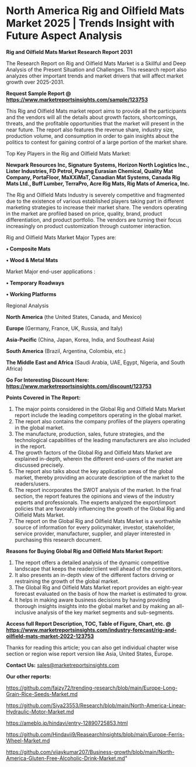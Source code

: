# North America Rig and Oilfield Mats Market 2025 | Trends Insight with Future Aspect Analysis

<strong>Rig and Oilfield Mats Market Research Report 2031</strong>

The Research Report on Rig and Oilfield Mats Market is a Skillful and Deep Analysis of the Present Situation and Challenges. This research report also analyzes other important trends and market drivers that will affect market growth over 2025-2031.

<strong>Request Sample Report @ <a href=https://www.marketreportsinsights.com/sample/123753>https://www.marketreportsinsights.com/sample/123753</a></strong>

This Rig and Oilfield Mats market report aims to provide all the participants and the vendors will all the details about growth factors, shortcomings, threats, and the profitable opportunities that the market will present in the near future. The report also features the revenue share, industry size, production volume, and consumption in order to gain insights about the politics to contest for gaining control of a large portion of the market share.

Top Key Players in the Rig and Oilfield Mats Market:

<strong>Newpark Resources Inc, Signature Systems, Horizon North Logistics Inc., Lister Industries, FD Petrol, Puyang Eurasian Chemical, Quality Mat Company, PortaFloor, MaXXiMaT, Canadian Mat Systems, Canada Rig Mats Ltd., Buff Lumber, TerraPro, Acre Rig Mats, Rig Mats of America, Inc.</strong>

The Rig and Oilfield Mats Industry is severely competitive and fragmented due to the existence of various established players taking part in different marketing strategies to increase their market share. The vendors operating in the market are profiled based on price, quality, brand, product differentiation, and product portfolio. The vendors are turning their focus increasingly on product customization through customer interaction.

Rig and Oilfield Mats Market Major Types are:

<strong>• Composite Mats

• Wood & Metal Mats</strong>

Market Major end-user applications :

<strong>• Temporary Roadways

• Working Platforms</strong>

Regional Analysis

</u><strong><b>North America</b></strong> (the United States, Canada, and Mexico)

<strong><b>Europe </b></strong>(Germany, France, UK, Russia, and Italy)

<strong><b>Asia-Pacific</b></strong> (China, Japan, Korea, India, and Southeast Asia)

<strong><b>South America</b></strong> (Brazil, Argentina, Colombia, etc.)

<strong><b>The Middle East and Africa</b></strong> (Saudi Arabia, UAE, Egypt, Nigeria, and South Africa)

<strong>Go For Interesting Discount Here: <a href=https://www.marketreportsinsights.com/discount/123753>https://www.marketreportsinsights.com/discount/123753</a></strong>

<strong>Points Covered in The Report:</strong>
<ol>
  <li>The major points considered in the Global Rig and Oilfield Mats Market report include the leading competitors operating in the global market.</li>
  <li>The report also contains the company profiles of the players operating in the global market.</li>
  <li>The manufacture, production, sales, future strategies, and the technological capabilities of the leading manufacturers are also included in the report.</li>
  <li>The growth factors of the Global Rig and Oilfield Mats Market are explained in-depth, wherein the different end-users of the market are discussed precisely.</li>
  <li>The report also talks about the key application areas of the global market, thereby providing an accurate description of the market to the readers/users.</li>
  <li>The report incorporates the SWOT analysis of the market. In the final section, the report features the opinions and views of the industry experts and professionals. The experts analyzed the export/import policies that are favorably influencing the growth of the Global Rig and Oilfield Mats Market.</li>
  <li>The report on the Global Rig and Oilfield Mats Market is a worthwhile source of information for every policymaker, investor, stakeholder, service provider, manufacturer, supplier, and player interested in purchasing this research document.</li>
</ol>
<strong>Reasons for Buying Global Rig and Oilfield Mats Market Report:</strong>

<ol>
  <li>The report offers a detailed analysis of the dynamic competitive landscape that keeps the reader/client well ahead of the competitors.</li>
  <li>It also presents an in-depth view of the different factors driving or restraining the growth of the global market.</li>
  <li>The Global Rig and Oilfield Mats Market report provides an eight-year forecast evaluated on the basis of how the market is estimated to grow.</li>
  <li>It helps in making aware business decisions by having providing thorough insights insights into the global market and by making an all-inclusive analysis of the key market segments and sub-segments.</li>
</ol>
<strong>Access full Report Description, TOC, Table of Figure, Chart, etc. @ <a href=https://www.marketreportsinsights.com/industry-forecast/rig-and-oilfield-mats-market-2022-123753>https://www.marketreportsinsights.com/industry-forecast/rig-and-oilfield-mats-market-2022-123753</a></strong>


Thanks for reading this article; you can also get individual chapter wise section or region wise report version like Asia, United States, Europe.

<strong>Contact Us:</strong>
sales@marketreportsinsights.com

<strong>Our other reports:</strong>

<a href=https://github.com/faizy72/trending-research/blob/main/Europe-Long-Grain-Rice-Seeds-Market.md>https://github.com/faizy72/trending-research/blob/main/Europe-Long-Grain-Rice-Seeds-Market.md</a>

<a href=https://github.com/Siya23553/Research/blob/main/North-America-Linear-Hydraulic-Motor-Market.md>https://github.com/Siya23553/Research/blob/main/North-America-Linear-Hydraulic-Motor-Market.md</a>

<a href=https://ameblo.jp/hindavi/entry-12890725853.html>https://ameblo.jp/hindavi/entry-12890725853.html</a>

<a href=https://github.com/Hindavii9/ReasearchInsights/blob/main/Europe-Ferris-Wheel-Market.md>https://github.com/Hindavii9/ReasearchInsights/blob/main/Europe-Ferris-Wheel-Market.md</a>

<a href=https://github.com/vijaykumar207/Business-growth/blob/main/North-America-Gluten-Free-Alcoholic-Drink-Market.md>https://github.com/vijaykumar207/Business-growth/blob/main/North-America-Gluten-Free-Alcoholic-Drink-Market.md</a>"

